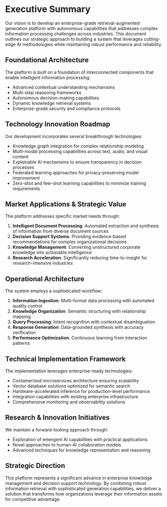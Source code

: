 # Executive Summary

Our vision is to develop an enterprise-grade retrieval-augmented generation platform with autonomous capabilities that addresses complex information processing challenges across industries. This document outlines our strategic approach to building a system that leverages cutting-edge AI methodologies while maintaining robust performance and reliability.

## Foundational Architecture

The platform is built on a foundation of interconnected components that enable intelligent information processing:

- Advanced contextual understanding mechanisms
- Multi-step reasoning frameworks
- Autonomous decision-making capabilities
- Dynamic knowledge retrieval systems
- Enterprise-grade security and compliance protocols

## Technology Innovation Roadmap

Our development incorporates several breakthrough technologies:

- Knowledge graph integration for complex relationship modeling
- Multi-modal processing capabilities across text, audio, and visual content
- Explainable AI mechanisms to ensure transparency in decision processes
- Federated learning approaches for privacy-preserving model improvement
- Zero-shot and few-shot learning capabilities to minimize training requirements

## Market Applications & Strategic Value

The platform addresses specific market needs through:

1. **Intelligent Document Processing**: Automated extraction and synthesis of information from diverse document sources
2. **Decision Support Systems**: Providing evidence-based recommendations for complex organizational decisions
3. **Knowledge Management**: Converting unstructured corporate knowledge into actionable intelligence
4. **Research Acceleration**: Significantly reducing time-to-insight for research-intensive industries

## Operational Architecture

The system employs a sophisticated workflow:

1. **Information Ingestion**: Multi-format data processing with automated quality control
2. **Knowledge Organization**: Semantic structuring with relationship mapping
3. **Query Processing**: Intent recognition with contextual disambiguation
4. **Response Generation**: Data-grounded synthesis with accuracy verification
5. **Performance Optimization**: Continuous learning from interaction patterns

## Technical Implementation Framework

The implementation leverages enterprise-ready technologies:

- Containerized microservices architecture ensuring scalability
- Vector database solutions optimized for semantic search
- Hardware-accelerated inference for production-level performance
- Integration capabilities with existing enterprise infrastructure
- Comprehensive monitoring and observability solutions

## Research & Innovation Initiatives

We maintain a forward-looking approach through:

- Exploration of emergent AI capabilities with practical applications
- Novel approaches to human-AI collaboration models
- Advanced techniques for knowledge representation and reasoning

## Strategic Direction

This platform represents a significant advance in enterprise knowledge management and decision support technology. By combining robust information retrieval with sophisticated generation capabilities, we deliver a solution that transforms how organizations leverage their information assets for competitive advantage.
